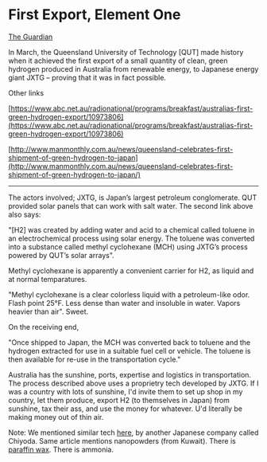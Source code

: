 # First Export, Element One

[The Guardian](https://www.theguardian.com/environment/2019/apr/08/the-perfect-storm-woodside-energy-and-siemens-invest-in-australias-hydrogen-economy?CMP=share_btn_tw)

In March, the Queensland University of Technology [QUT] made history
when it achieved the first export of a small quantity of clean, green
hydrogen produced in Australia from renewable energy, to Japanese
energy giant JXTG – proving that it was in fact possible.

Other links

[https://www.abc.net.au/radionational/programs/breakfast/australias-first-green-hydrogen-export/10973806](https://www.abc.net.au/radionational/programs/breakfast/australias-first-green-hydrogen-export/10973806)

[http://www.manmonthly.com.au/news/queensland-celebrates-first-shipment-of-green-hydrogen-to-japan](http://www.manmonthly.com.au/news/queensland-celebrates-first-shipment-of-green-hydrogen-to-japan/)

---

The actors involved; JXTG, is Japan’s largest petroleum
conglomerate. QUT provided solar panels that can work with salt
water. The second link above also says:

"[H2] was created by adding water and acid to a chemical called
toluene in an electrochemical process using solar energy. The toluene
was converted into a substance called methyl cyclohexane (MCH) using
JXTG’s process powered by QUT’s solar arrays". 

Methyl cyclohexane is apparently a convenient carrier for H2, as
liquid and at normal temparatures.

"Methyl cyclohexane is a clear colorless liquid with a petroleum-like
odor. Flash point 25°F. Less dense than water and insoluble in
water. Vapors heavier than air". Sweet.

On the receiving end,

"Once shipped to Japan, the MCH was converted back to toluene and
the hydrogen extracted for use in a suitable fuel cell or vehicle. The
toluene is then available for re-use in the transportation cycle."

Australia has the sunshine, ports, expertise and logistics in
transportation. The process described above uses a proprietry tech
developed by JXTG. If I was a country with lots of sunshine, I'd
invite them to set up shop in my country, let them produce, export H2
(to themselves in Japan) from sunshine, tax their ass, and use the
money for whatever. U'd literally be making money out of thin air. 

Note: We mentioned similar tech
[here](../../2018/11/powered-by-solid-h2_26.md), by another Japanese
company called Chiyoda. Same article mentions nanopowders (from
Kuwait). There is [paraffin wax](../../2018/10/wax-on.md). There is
ammonia.



